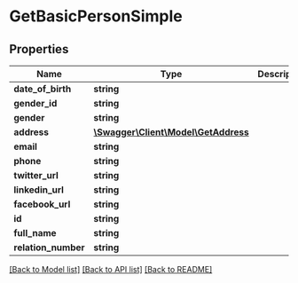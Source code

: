 # GetBasicPersonSimple

## Properties
Name | Type | Description | Notes
------------ | ------------- | ------------- | -------------
**date_of_birth** | **string** |  | [optional] 
**gender_id** | **string** |  | [optional] 
**gender** | **string** |  | [optional] 
**address** | [**\Swagger\Client\Model\GetAddress**](GetAddress.md) |  | [optional] 
**email** | **string** |  | [optional] 
**phone** | **string** |  | [optional] 
**twitter_url** | **string** |  | [optional] 
**linkedin_url** | **string** |  | [optional] 
**facebook_url** | **string** |  | [optional] 
**id** | **string** |  | [optional] 
**full_name** | **string** |  | [optional] 
**relation_number** | **string** |  | [optional] 

[[Back to Model list]](../README.md#documentation-for-models) [[Back to API list]](../README.md#documentation-for-api-endpoints) [[Back to README]](../README.md)


